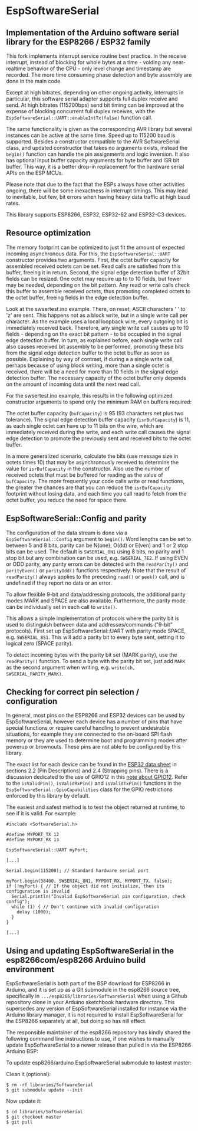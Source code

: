 # EspSoftwareSerial

## Implementation of the Arduino software serial library for the ESP8266 / ESP32 family

This fork implements interrupt service routine best practice.
In the receive interrupt, instead of blocking for whole bytes
at a time - voiding any near-realtime behavior of the CPU - only level
change and timestamp are recorded. The more time consuming phase
detection and byte assembly are done in the main code.

Except at high bitrates, depending on other ongoing activity,
interrupts in particular, this software serial adapter
supports full duplex receive and send. At high bitrates (115200bps)
send bit timing can be improved at the expense of blocking concurrent
full duplex receives, with the
`EspSoftwareSerial::UART::enableIntTx(false)` function call.

The same functionality is given as the corresponding AVR library but
several instances can be active at the same time. Speed up to 115200 baud
is supported. Besides a constructor compatible to the AVR SoftwareSerial class,
and updated constructor that takes no arguments exists, instead the `begin()`
function can handle the pin assignments and logic inversion.
It also has optional input buffer capacity arguments for byte buffer and ISR bit buffer.
This way, it is a better drop-in replacement for the hardware serial APIs on the ESP MCUs.

Please note that due to the fact that the ESPs always have other activities
ongoing, there will be some inexactness in interrupt timings. This may
lead to inevitable, but few, bit errors when having heavy data traffic
at high baud rates.

This library supports ESP8266, ESP32, ESP32-S2 and ESP32-C3 devices.

## Resource optimization

The memory footprint can be optimized to just fit the amount of expected
incoming asynchronous data.
For this, the `EspSoftwareSerial::UART` constructor provides two arguments. First, the
octet buffer capacity for assembled received octets can be set. Read calls are
satisfied from this buffer, freeing it in return.
Second, the signal edge detection buffer of 32bit fields can be resized.
One octet may require up to to 10 fields, but fewer may be needed,
depending on the bit pattern. Any read or write calls check this buffer
to assemble received octets, thus promoting completed octets to the octet
buffer, freeing fields in the edge detection buffer.

Look at the swsertest.ino example. There, on reset, ASCII characters ' ' to 'z'
are sent. This happens not as a block write, but in a single write call per
character. As the example uses a local loopback wire, every outgoing bit is
immediately received back. Therefore, any single write call causes up to
10 fields - depending on the exact bit pattern - to be occupied in the signal
edge detection buffer. In turn, as explained before, each single write call
also causes received bit assembly to be performed, promoting these bits from
the signal edge detection buffer to the octet buffer as soon as possible.
Explaining by way of contrast, if during a a single write call, perhaps because
of using block writing, more than a single octet is received, there will be a
need for more than 10 fields in the signal edge detection buffer.
The necessary capacity of the octet buffer only depends on the amount of incoming
data until the next read call.

For the swsertest.ino example, this results in the following optimized
constructor arguments to spend only the minimum RAM on buffers required:

The octet buffer capacity (`bufCapacity`) is 95 (93 characters net plus two tolerance).
The signal edge detection buffer capacity (`isrBufCapacity`) is 11, as each
single octet can have up to 11 bits on the wire,
which are immediately received during the write, and each
write call causes the signal edge detection to promote the previously sent and
received bits to the octet buffer.

In a more generalized scenario, calculate the bits (use message size in octets
times 10) that may be asynchronously received to determine the value for
`isrBufCapacity` in the constructor. Also use the number of received octets
that must be buffered for reading as the value of `bufCapacity`.
The more frequently your code calls write or read functions, the greater the
chances are that you can reduce the `isrBufCapacity` footprint without losing data,
and each time you call read to fetch from the octet buffer, you reduce the
need for space there.

## EspSoftwareSerial::Config and parity
The configuration of the data stream is done via a `EspSoftwareSerial::Config`
argument to `begin()`. Word lengths can be set to between 5 and 8 bits, parity
can be N(one), O(dd) or E(ven) and 1 or 2 stop bits can be used. The default is
`SWSERIAL_8N1` using 8 bits, no parity and 1 stop bit but any combination can
be used, e.g. `SWSERIAL_7E2`. If using EVEN or ODD parity, any parity errors
can be detected with the `readParity()` and `parityEven()` or `parityOdd()`
functions respectively. Note that the result of `readParity()` always applies
to the preceding `read()` or `peek()` call, and is undefined if they report
no data or an error.

To allow flexible 9-bit and data/addressing protocols, the additional parity
modes MARK and SPACE are also available. Furthermore, the parity mode can be
individually set in each call to `write()`.

This allows a simple implementation of protocols where the parity bit is used to
distinguish between data and addresses/commands ("9-bit" protocols). First set
up EspSoftwareSerial::UART with parity mode SPACE, e.g. `SWSERIAL_8S1`. This will add a
parity bit to every byte sent, setting it to logical zero (SPACE parity).

To detect incoming bytes with the parity bit set (MARK parity), use the
`readParity()` function. To send a byte with the parity bit set, just add
`MARK` as the second argument when writing, e.g. `write(ch, SWSERIAL_PARITY_MARK)`.

## Checking for correct pin selection / configuration 
In general, most pins on the ESP8266 and ESP32 devices can be used by EspSoftwareSerial, 
however each device has a number of pins that have special functions or require careful
handling to prevent undesirable situations, for example they are connected to the 
on-board SPI flash memory or they are used to determine boot and programming modes 
after powerup or brownouts. These pins are not able to be configured by this library.

The exact list for each device can be found in the
[ESP32 data sheet](https://www.espressif.com/sites/default/files/documentation/esp32_datasheet_en.pdf)
in sections 2.2 (Pin Descriptions) and 2.4 (Strapping pins). There is a discussion
dedicated to the use of GPIO12 in this
[note about GPIO12](https://github.com/espressif/esp-idf/tree/release/v3.2/examples/storage/sd_card#note-about-gpio12).
Refer to the `isValidPin()`, `isValidRxPin()` and `isValidTxPin()`
functions in the `EspSoftwareSerial::GpioCapabilities` class for the GPIO restrictions
enforced by this library by default.

The easiest and safest method is to test the object returned at runtime, to see if 
it is valid. For example:

```
#include <SoftwareSerial.h>

#define MYPORT_TX 12
#define MYPORT_RX 13

EspSoftwareSerial::UART myPort;

[...]

Serial.begin(115200); // Standard hardware serial port

myPort.begin(38400, SWSERIAL_8N1, MYPORT_RX, MYPORT_TX, false);
if (!myPort) { // If the object did not initialize, then its configuration is invalid
  Serial.println("Invalid EspSoftwareSerial pin configuration, check config"); 
  while (1) { // Don't continue with invalid configuration
    delay (1000);
  }
} 

[...]
```

## Using and updating EspSoftwareSerial in the esp8266com/esp8266 Arduino build environment

EspSoftwareSerial is both part of the BSP download for ESP8266 in Arduino,
and it is set up as a Git submodule in the esp8266 source tree,
specifically in `.../esp8266/libraries/SoftwareSerial` when using a Github
repository clone in your Arduino sketchbook hardware directory.
This supersedes any version of EspSoftwareSerial installed for instance via
the Arduino library manager, it is not required to install EspSoftwareSerial
for the ESP8266 separately at all, but doing so has nill effect.

The responsible maintainer of the esp8266 repository has kindly shared the
following command line instructions to use, if one wishes to manually
update EspSoftwareSerial to a newer release than pulled in via the ESP8266 Arduino BSP:

To update esp8266/arduino EspSoftwareSerial submodule to lastest master:

Clean it (optional):
```shell
$ rm -rf libraries/SoftwareSerial
$ git submodule update --init
```
Now update it:
```shell
$ cd libraries/SoftwareSerial
$ git checkout master
$ git pull
```
